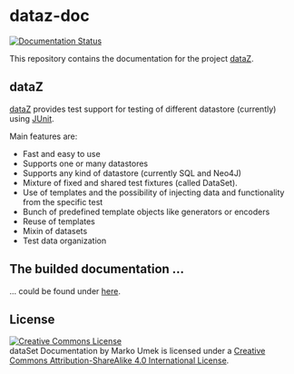 # dataz-doc

[![Documentation Status](https://readthedocs.org/projects/dataset-doc/badge/?version=latest)](http://dataset-doc.readthedocs.io/en/latest/?badge=latest)

This repository contains the documentation for the project [dataZ](http://github.com/loddar/dataz-core).

## dataZ

[dataZ](http://github.com/loddar/dataz-core) provides test support for testing of different datastore (currently) using [JUnit](http://junit.org/).

Main features are:

- Fast and easy to use
- Supports one or many datastores
- Supports any kind of datastore (currently SQL and Neo4J)
- Mixture of fixed and shared test fixtures (called DataSet).
- Use of templates and the possibility of injecting data and functionality from the specific test
- Bunch of predefined template objects like generators or encoders
- Reuse of templates
- Mixin of datasets
- Test data organization


## The builded documentation ...

... could be found under [here](http://dataset-doc.rtfd.org).

## License

<a rel="license" href="http://creativecommons.org/licenses/by-sa/4.0/">
	<img alt="Creative Commons License" style="border-width:0" src="https://i.creativecommons.org/l/by-sa/4.0/88x31.png" />
</a>
<br />
<span xmlns:dct="http://purl.org/dc/terms/" property="dct:title">dataSet Documentation</span> by <span xmlns:cc="http://creativecommons.org/ns#" property="cc:attributionName">Marko Umek</span> is licensed under a <a rel="license" href="http://creativecommons.org/licenses/by-sa/4.0/">Creative Commons Attribution-ShareAlike 4.0 International License</a>.
